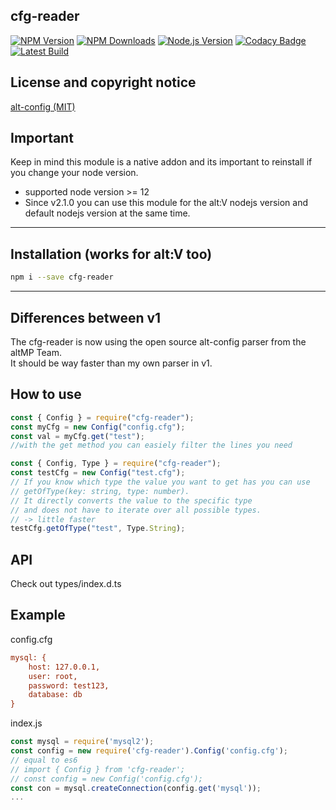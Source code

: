 ﻿## cfg-reader

[![NPM Version][npm-image]][npm-url]
[![NPM Downloads][downloads-image]][downloads-url]
[![Node.js Version][node-version-image]][node-version-url]
[![Codacy Badge](https://app.codacy.com/project/badge/Grade/aec7d7510bb34f138b70c304818945e4)](https://www.codacy.com/gh/Timo972/cfg-reader/dashboard?utm_source=github.com&utm_medium=referral&utm_content=Timo972/cfg-reader&utm_campaign=Badge_Grade)
[![Latest Build](https://github.com/Timo972/cfg-reader/actions/workflows/npm-publish.yml/badge.svg)](https://github.com/Timo972/cfg-reader/actions/workflows/npm-publish.yml)

## License and copyright notice

[alt-config (MIT)](https://github.com/altmp/alt-config)

## Important
Keep in mind this module is a native addon and its important to reinstall if you change your node version.  
- supported node version >= 12
- Since v2.1.0 you can use this module for the alt:V nodejs version and default nodejs version at the same time.
---
## Installation (works for alt:V too)

```bash
npm i --save cfg-reader
```
---
## Differences between v1

The cfg-reader is now using the open source alt-config parser from the altMP Team.  
It should be way faster than my own parser in v1.
## How to use

```js
const { Config } = require("cfg-reader");
const myCfg = new Config("config.cfg");
const val = myCfg.get("test");
//with the get method you can easiely filter the lines you need
```

```js
const { Config, Type } = require("cfg-reader");
const testCfg = new Config("test.cfg");
// If you know which type the value you want to get has you can use
// getOfType(key: string, type: number).
// It directly converts the value to the specific type
// and does not have to iterate over all possible types.
// -> little faster
testCfg.getOfType("test", Type.String);
```

## API
Check out types/index.d.ts

## Example

config.cfg

```cfg
mysql: {
    host: 127.0.0.1,
    user: root,
    password: test123,
    database: db
}
```

index.js

```js
const mysql = require('mysql2');
const config = new require('cfg-reader').Config('config.cfg');
// equal to es6
// import { Config } from 'cfg-reader';
// const config = new Config('config.cfg');
const con = mysql.createConnection(config.get('mysql'));
...
```

[npm-image]: https://img.shields.io/npm/v/cfg-reader.svg
[npm-url]: https://npmjs.org/package/cfg-reader
[node-version-image]: http://img.shields.io/node/v/cfg-reader.svg
[node-version-url]: http://nodejs.org/download/
[downloads-image]: https://img.shields.io/npm/dm/cfg-reader.svg
[downloads-url]: https://npmjs.org/package/cfg-reader
